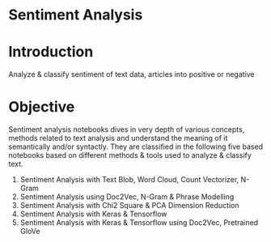 # Sentiment Analysis 

# Introduction
Analyze & classify sentiment of text data, articles into positive or negative

# Objective
Sentiment analysis notebooks dives in very depth of various concepts, methods related to text analysis and understand the meaning of it semantically and/or syntactly. They are classified in the following five based notebooks based on different methods & tools used to analyze & classify text.

1. Sentiment Analysis with Text Blob, Word Cloud, Count Vectorizer, N-Gram
2. Sentiment Analysis using Doc2Vec, N-Gram & Phrase Modelling
3. Sentiment Analysis with Chi2 Square & PCA Dimension Reduction
4. Sentiment Analysis with Keras & Tensorflow
5. Sentiment Analysis with Keras & Tensorflow using Doc2Vec, Pretrained GloVe
